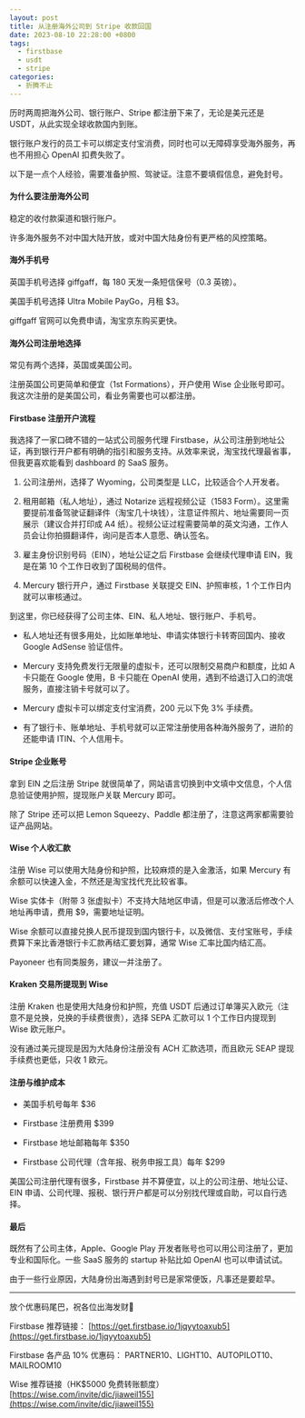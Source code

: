 ```yaml
---
layout: post
title: 从注册海外公司到 Stripe 收款回国
date: 2023-08-10 22:28:00 +0800
tags:
  - firstbase
  - usdt
  - stripe
categories:
  - 折腾不止
---
```


历时两周把海外公司、银行账户、Stripe 都注册下来了，无论是美元还是 USDT，从此实现全球收款国内到账。

银行账户发行的员工卡可以绑定支付宝消费，同时也可以无障碍享受海外服务，再也不用担心 OpenAI 扣费失败了。

以下是一点个人经验，需要准备护照、驾驶证。注意不要填假信息，避免封号。

<!--more-->

#### 为什么要注册海外公司

稳定的收付款渠道和银行账户。

许多海外服务不对中国大陆开放，或对中国大陆身份有更严格的风控策略。

#### 海外手机号

英国手机号选择 giffgaff，每 180 天发一条短信保号（0.3 英镑）。

美国手机号选择 Ultra Mobile PayGo，月租 $3。

giffgaff 官网可以免费申请，淘宝京东购买更快。

#### 海外公司注册地选择

常见有两个选择，英国或美国公司。

注册英国公司更简单和便宜（1st Formations），开户使用 Wise 企业账号即可。我这次注册的是美国公司，看业务需要也可以都注册。

#### Firstbase 注册开户流程

我选择了一家口碑不错的一站式公司服务代理 Firstbase，从公司注册到地址公证，再到银行开户都有明确的指引和服务支持。从效率来说，淘宝找代理最省事，但我更喜欢能看到 dashboard 的 SaaS 服务。

1. 公司注册州，选择了 Wyoming，公司类型是 LLC，比较适合个人开发者。

2. 租用邮箱（私人地址），通过 Notarize 远程视频公证（1583 Form）。这里需要提前准备驾驶证翻译件（淘宝几十块钱），注意证件照片、地址需要同一页展示（建议合并打印成 A4 纸）。视频公证过程需要简单的英文沟通，工作人员会让你拍摄翻译件，询问是否本人意愿、确认签名。

3. 雇主身份识别号码（EIN），地址公证之后 Firstbase 会继续代理申请 EIN，我是在第 10 个工作日收到了国税局的信件。

4. Mercury 银行开户，通过 Firstbase 关联提交 EIN、护照审核，1 个工作日内就可以审核通过。

到这里，你已经获得了公司主体、EIN、私人地址、银行账户、手机号。

- 私人地址还有很多用处，比如账单地址、申请实体银行卡转寄回国内、接收 Google AdSense 验证信件。

- Mercury 支持免费发行无限量的虚拟卡，还可以限制交易商户和额度，比如 A 卡只能在 Google 使用，B 卡只能在 OpenAI 使用，遇到不给退订入口的流氓服务，直接注销卡号就可以了。

- Mercury 虚拟卡可以绑定支付宝消费，200 元以下免 3% 手续费。

- 有了银行卡、账单地址、手机号就可以正常注册使用各种海外服务了，进阶的还能申请 ITIN、个人信用卡。

#### Stripe 企业账号

拿到 EIN 之后注册 Stripe 就很简单了，网站语言切换到中文填中文信息，个人信息验证使用护照，提现账户关联 Mercury 即可。

除了 Stripe 还可以把 Lemon Squeezy、Paddle 都注册了，注意这两家都需要验证产品网站。

#### Wise 个人收汇款

注册 Wise 可以使用大陆身份和护照，比较麻烦的是入金激活，如果 Mercury 有余额可以快速入金，不然还是淘宝找代充比较省事。

Wise 实体卡（附带 3 张虚拟卡）不支持大陆地区申请，但是可以激活后修改个人地址再申请，费用 $9，需要地址证明。

Wise 余额可以直接兑换人民币提现到国内银行卡，以及微信、支付宝账号，手续费算下来比香港银行卡汇款再结汇要划算，通常 Wise 汇率比国内结汇高。

Payoneer 也有同类服务，建议一并注册了。

#### Kraken 交易所提现到 Wise

注册 Kraken 也是使用大陆身份和护照，充值 USDT 后通过订单簿买入欧元（注意不是兑换，兑换的手续费很贵），选择 SEPA 汇款可以 1 个工作日内提现到 Wise 欧元账户。

没有通过美元提现是因为大陆身份注册没有 ACH 汇款选项，而且欧元 SEAP 提现手续费也更低，只收 1 欧元。

#### 注册与维护成本

- 美国手机号每年 $36

- Firstbase 注册费用 $399

- Firstbase 地址邮箱每年 $350

- Firstbase 公司代理（含年报、税务申报工具）每年 $299


美国公司注册代理有很多，Firstbase 并不算便宜，以上的公司注册、地址公证、EIN 申请、公司代理、报税、银行开户都是可以分别找代理或自助，可以自行选择。

#### 最后

既然有了公司主体，Apple、Google Play 开发者账号也可以用公司注册了，更加专业和国际化。一些 SaaS 服务的 startup 补贴比如 OpenAI 也可以申请试试。

由于一些行业原因，大陆身份出海遇到封号已是家常便饭，凡事还是要趁早。

------

放个优惠码尾巴，祝各位出海发财🎉

Firstbase 推荐链接：
[https://get.firstbase.io/1jqyytoaxub5](https://get.firstbase.io/1jqyytoaxub5)

Firstbase 各产品 10% 优惠码：
PARTNER10、LIGHT10、AUTOPILOT10、MAILROOM10

Wise 推荐链接（HK$5000 免费转账额度）
[https://wise.com/invite/dic/jiaweil155](https://wise.com/invite/dic/jiaweil155)

